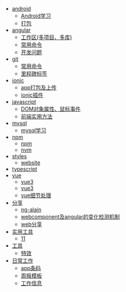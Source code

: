 * [android]()
  * [Android学习](android\Android学习.md)
  * [打包](android\打包.md)
* [angular]()
  * [工作区(多项目、多库)](angular\工作区(多项目、多库).md)
  * [常用命令](angular\常用命令.md)
  * [开发问题](angular\开发问题.md)
* [git]()
  * [常用命令](git\常用命令.md)
  * [里程碑标签](git\里程碑标签.md)
* [ionic]()
  * [app打包及上传](ionic\app打包及上传.md)
  * [ionic插件](ionic\ionic插件.md)
* [javascript]()
  * [DOM对象属性、鼠标事件](javascript\DOM对象属性、鼠标事件.md)
  * [前端实用方法](javascript\前端实用方法.md)
* [mysql]()
  * [mysql学习](mysql\mysql学习.md)
* [npm]()
  * [npm](npm\npm.md)
  * [nvm](npm\nvm.md)
* [styles]()
  * [website](styles\website.css)
* [typescript]()
* [vue]()
  * [vue3](vue\vue3.0.md)
  * [vue3](vue\vue3.0开发事项.md)
  * [vue细节处理](vue\vue细节处理.md)
* [分享]()
  * [ng-alain](分享\ng-alain.md)
  * [webcomponent及angular的变化检测机制](分享\webcomponent及angular的变化检测机制.md)
  * [web分享](分享\web分享.md)
* [实用工具]()
  * [11](实用工具\11.md)
* [工具]()
  * [特效](工具\特效.md)
* [日常工作]()
  * [app条码](日常工作\app条码.md)
  * [周报模板](日常工作\周报模板.md)
  * [工作信息](日常工作\工作信息.md)
